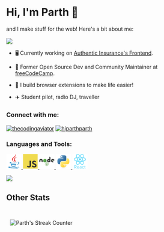 
<div>
  <h1>Hi, I'm Parth 👋</h1>
  <p style="text-align: left;">
    and I make stuff for the web! Here's a bit about me:
  </p>
  <img
    align="center"
    src="https://github-readme-stats.vercel.app/api?username=thecodingaviator&show_icons=true&theme=radical"
  />

  <br />

  - 🖥️ Currently working on
  <a href="https://authenticinsurance.com/">Authentic Insurance's Frontend</a>.

  - 🌱 Former Open Source Dev and Community Maintainer at
  <a href="https://freeCodeCamp.org/">freeCodeCamp</a>.

  - 🧩 I build browser extensions to make life easier!

  - ✈️ Student pilot, radio DJ, traveller

  <h3 align="left">Connect with me:</h3>
<p align="left">
<a href="https://codepen.io/thecodingaviator" target="blank"><img align="center" src="https://raw.githubusercontent.com/rahuldkjain/github-profile-readme-generator/master/src/images/icons/Social/codepen.svg" alt="thecodingaviator" height="30" width="40" /></a>
<a href="https://linkedin.com/in/hiparthparth" target="blank"><img align="center" src="https://raw.githubusercontent.com/rahuldkjain/github-profile-readme-generator/master/src/images/icons/Social/linked-in-alt.svg" alt="hiparthparth" height="30" width="40" /></a>
</p>

<h3 align="left">Languages and Tools:</h3>
<p align="left"> <a href="https://www.java.com" target="_blank" rel="noreferrer"> <img src="https://raw.githubusercontent.com/devicons/devicon/master/icons/java/java-original.svg" alt="java" width="40" height="40"/> </a> <a href="https://developer.mozilla.org/en-US/docs/Web/JavaScript" target="_blank" rel="noreferrer"> <img src="https://raw.githubusercontent.com/devicons/devicon/master/icons/javascript/javascript-original.svg" alt="javascript" width="40" height="40"/> </a> <a href="https://nodejs.org" target="_blank" rel="noreferrer"> <img src="https://raw.githubusercontent.com/devicons/devicon/master/icons/nodejs/nodejs-original-wordmark.svg" alt="nodejs" width="40" height="40"/> </a> <a href="https://www.python.org" target="_blank" rel="noreferrer"> <img src="https://raw.githubusercontent.com/devicons/devicon/master/icons/python/python-original.svg" alt="python" width="40" height="40"/> </a> <a href="https://reactjs.org/" target="_blank" rel="noreferrer"> <img src="https://raw.githubusercontent.com/devicons/devicon/master/icons/react/react-original-wordmark.svg" alt="react" width="40" height="40"/> </a> </p>

  <img
    align="left"
    src="https://komarev.com/ghpvc/?username=thecodingaviator"
  />
<br>
  <h2>Other Stats</h2>

  <!--
    [![trophy](https://github-profile-trophy.vercel.app/?username=thecodingaviator&theme=radical&row=1)](https://github.com/thecodingaviator/github-profile-trophy)
  -->

  <br />

  <div style="padding: 10px;">
    <img
      align="center"
      src="https://github-readme-streak-stats.herokuapp.com/?user=thecodingaviator&theme=radical"
      alt="Parth's Streak Counter"
    />
  </div>

  <br />

  <!--
    <div style="padding: 10px;">
      <img
        src="https://github-readme-stats.vercel.app/api/top-langs?username=thecodingaviator&show_icons=true&locale=en&layout=compact&theme=radical"
        alt="Parth's top languages"
      />
    </div>
  -->
</div>
